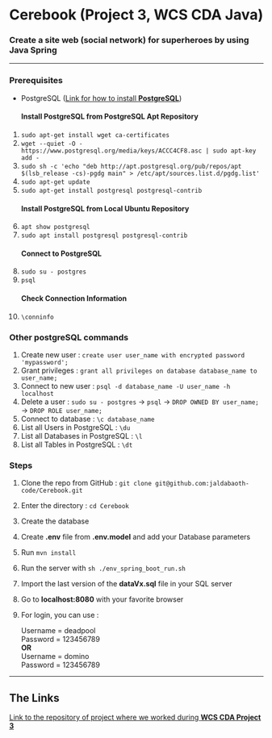 <h1>Cerebook (Project 3, WCS CDA Java)</h1>

### Create a site web (social network) for superheroes by using Java Spring


---

### Prerequisites

* PostgreSQL (<a href="https://phoenixnap.com/kb/how-to-install-postgresql-on-ubuntu">Link for how to install <b>PostgreSQL</b></a>)
    #### Install PostgreSQL from PostgreSQL Apt Repository
1. `sudo apt-get install wget ca-certificates`
2. `wget --quiet -O - https://www.postgresql.org/media/keys/ACCC4CF8.asc | sudo apt-key add -`
3. `sudo sh -c 'echo "deb http://apt.postgresql.org/pub/repos/apt $(lsb_release -cs)-pgdg main" > /etc/apt/sources.list.d/pgdg.list'`
4. `sudo apt-get update`
5. `sudo apt-get install postgresql postgresql-contrib`
   #### Install PostgreSQL from Local Ubuntu Repository
6. `apt show postgresql`
7. `sudo apt install postgresql postgresql-contrib`
   #### Connect to PostgreSQL
8. `sudo su - postgres`
9. `psql`
   #### Check Connection Information
10. `\conninfo`


### Other postgreSQL commands
1. Create new user : `create user user_name with encrypted password 'mypassword';`
2. Grant privileges : `grant all privileges on database database_name to user_name;`
3. Connect to new user : `psql -d database_name -U user_name -h localhost`
4. Delete a user : `sudo su - postgres` -> `psql` -> `DROP OWNED BY user_name;` -> `DROP ROLE user_name;`
5. Connect to database : `\c database_name`
6. List all Users in PostgreSQL  : `\du`
7. List all Databases in PostgreSQL  : `\l`
8. List all Tables in PostgreSQL  : `\dt`

### Steps

1. Clone the repo from GitHub : `git clone git@github.com:jaldabaoth-code/Cerebook.git`
2. Enter the directory : `cd Cerebook`
3. Create the database
4. Create <b>.env</b> file from <b>.env.model</b> and add your Database parameters
5. Run `mvn install`
6. Run the server with `sh ./env_spring_boot_run.sh`
7. Import the last version of the <b>dataVx.sql</b> file in your SQL server
8. Go to <b>localhost:8080</b> with your favorite browser
9. For login, you can use :

    Username = deadpool<br/>
    Password = 123456789<br/>
    <b>OR</b><br/>
    Username = domino<br/>
    Password = 123456789<br/>

---

## The Links

<a href="https://github.com/RaphaelBS-WCS/Cerebook">Link to the repository of project where we worked during <b>WCS CDA Project 3</b></a>
